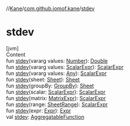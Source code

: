 //[Kane](../index.md)/[com.github.jomof.kane](index.md)/[stdev](stdev.md)



# stdev  
[jvm]  
Content  
fun [stdev](stdev.md)(vararg values: [Number](https://kotlinlang.org/api/latest/jvm/stdlib/kotlin/-number/index.html)): [Double](https://kotlinlang.org/api/latest/jvm/stdlib/kotlin/-double/index.html)  
fun [stdev](stdev.md)(vararg values: [ScalarExpr](-scalar-expr/index.md)): [ScalarExpr](-scalar-expr/index.md)  
fun [stdev](stdev.md)(vararg values: [Any](https://kotlinlang.org/api/latest/jvm/stdlib/kotlin/-any/index.html)): [ScalarExpr](-scalar-expr/index.md)  
fun [stdev](stdev.md)(sheet: [Sheet](../com.github.jomof.kane.impl.sheet/-sheet/index.md)): [Sheet](../com.github.jomof.kane.impl.sheet/-sheet/index.md)  
fun [stdev](stdev.md)(groupBy: [GroupBy](../com.github.jomof.kane.impl.sheet/-group-by/index.md)): [Sheet](../com.github.jomof.kane.impl.sheet/-sheet/index.md)  
fun [stdev](stdev.md)(scalar: [ScalarExpr](-scalar-expr/index.md)): [ScalarExpr](-scalar-expr/index.md)  
fun [stdev](stdev.md)(matrix: [MatrixExpr](-matrix-expr/index.md)): [ScalarExpr](-scalar-expr/index.md)  
fun [stdev](stdev.md)(range: [SheetRange](../com.github.jomof.kane.impl.sheet/-sheet-range/index.md)): [ScalarExpr](-scalar-expr/index.md)  
fun [stdev](stdev.md)(expr: [Expr](-expr/index.md)): [Expr](-expr/index.md)  
val [stdev](stdev.md): [AggregatableFunction](../com.github.jomof.kane.impl.functions/-aggregatable-function/index.md)  




